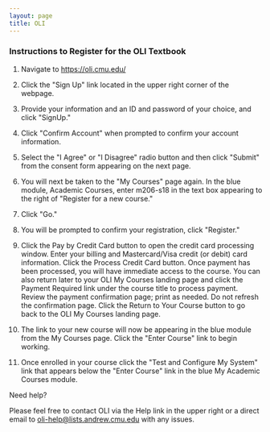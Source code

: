 ```yaml
---
layout: page
title: OLI
---
```



### Instructions to Register for the OLI Textbook

1. Navigate to <a href="https://oli.cmu.edu/" target="_blank">https://oli.cmu.edu/</a>

2. Click the "Sign Up" link located in the upper right corner of the webpage.

3. Provide your information and an ID and password of your choice, and click "SignUp."

4. Click "Confirm Account" when prompted to confirm your account information.

5. Select the "I Agree" or "I Disagree" radio button and then click "Submit" from the consent form appearing on the next page.

6. You will next be taken to the "My Courses" page again. In the blue module, Academic Courses, enter m206-s18 in the text box appearing to the right of "Register for a new course."

7. Click "Go."

8. You will be prompted to confirm your registration, click "Register."

9. Click the Pay by Credit Card button to open the credit card processing window.
Enter your billing and Mastercard/Visa credit (or debit) card information. Click the Process Credit Card button. Once payment has been processed, you will have immediate access to the course. You can also return later to your OLI My Courses landing page and click the Payment Required link under the course title to process payment. Review the payment confirmation page; print as needed. Do not refresh the confirmation page. Click the Return to Your Course button to go back to the OLI My Courses landing page.

10. The link to your new course will now be appearing in the blue module from the My Courses page. Click the "Enter Course" link to begin working.

11. Once enrolled in your course click the "Test and Configure My System" link that appears below the "Enter Course" link in the blue My Academic Courses module.

Need help?

Please feel free to contact OLI via the Help link in the upper right or a direct email to oli-help@lists.andrew.cmu.edu with any issues.


